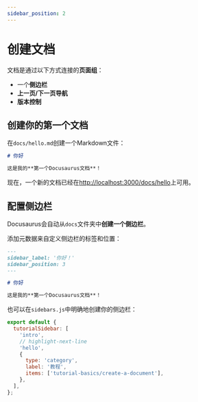 ```yaml
---
sidebar_position: 2
---
```


# 创建文档

文档是通过以下方式连接的**页面组**：

- 一个**侧边栏**
- **上一页/下一页导航**
- **版本控制**

## 创建你的第一个文档

在`docs/hello.md`创建一个Markdown文件：

```md title="docs/hello.md"
# 你好

这是我的**第一个Docusaurus文档**！
```

现在，一个新的文档已经在[http://localhost:3000/docs/hello](http://localhost:3000/docs/hello)上可用。

## 配置侧边栏

Docusaurus会自动从`docs`文件夹中**创建一个侧边栏**。

添加元数据来自定义侧边栏的标签和位置：

```md title="docs/hello.md" {1-4}
---
sidebar_label: '你好！'
sidebar_position: 3
---

# 你好

这是我的**第一个Docusaurus文档**！
```

也可以在`sidebars.js`中明确地创建你的侧边栏：

```js title="sidebars.js"
export default {
  tutorialSidebar: [
    'intro',
    // highlight-next-line
    'hello',
    {
      type: 'category',
      label: '教程',
      items: ['tutorial-basics/create-a-document'],
    },
  ],
};
